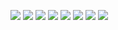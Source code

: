 ![](http://ww1.sinaimg.cn/large/006YKa8tly1g4lfevhnnvj30k011xtdz.jpg)
![](http://ww1.sinaimg.cn/large/006YKa8tly1g4lfevc8y7j30w70c1wf1.jpg)
![](http://ww1.sinaimg.cn/large/006YKa8tly1g4lfevjq7lj30k01zkqe3.jpg)
![](http://ww1.sinaimg.cn/large/006YKa8tly1g4lfevd2qhj314u09n74r.jpg)
![](http://ww1.sinaimg.cn/large/006YKa8tly1g4lfevc7kmj311o09nmxl.jpg)
![](http://ww1.sinaimg.cn/large/006YKa8tly1g4lfevdm43j315w03ejrn.jpg)
![](http://ww1.sinaimg.cn/large/006YKa8tly1g4lfevcxbqj30v0083jrp.jpg)
![](http://ww1.sinaimg.cn/large/006YKa8tly1g4lfevtqkbj32yk12g4qp.jpg)
